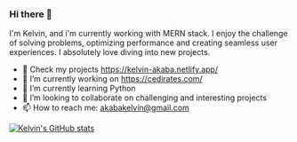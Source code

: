 ### Hi there 👋

I'm Kelvin, and i'm currently working with MERN stack. I enjoy the challenge of solving problems, optimizing performance and creating seamless user experiences. I absolutely love diving into new projects.

- 💼 Check my projects https://kelvin-akaba.netlify.app/
- 🔭 I’m currently working on https://cedirates.com/
- 🌱 I’m currently learning Python
- 👯 I’m looking to collaborate on challenging and interesting projects
- 📫 How to reach me: akabakelvin@gmail.com


[![Kelvin's GitHub stats](https://github-readme-stats.vercel.app/api?username=eakelvin)](https://github.com/anuraghazra/github-readme-stats)

<!--
**eakelvin/eakelvin** is a ✨ _special_ ✨ repository because its `README.md` (this file) appears on your GitHub profile.

Here are some ideas to get you started:
- 🤔 I’m looking for help with ...
- 💬 Ask me about ...
- ⚡ Fun fact: ...
-->
